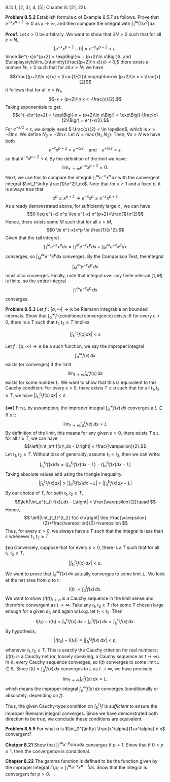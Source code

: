 8.5: 1, [2, 3], 4, [5]; Chapter 8: [21, 22].

**Problem 8.5.2** Establish formula $\mathbf{c}$ of Example 8.5.7 as follows. Prove that $e^{-x} x^{p+2} \rightarrow 0$ as $x \rightarrow \infty$, and then compare the integral with $\int_1^{\infty}\left(1 / x^2\right) d x$.

**Proof.** Let $\epsilon > 0$ be arbitrary. We want to show that $\exists N > 0$ such that for all $x > N$,  
$$\left|e^{-x}x^{p+2} - 0\right| = e^{-x}x^{p+2} < \epsilon.$$
Since $e^{-x}x^{p+2} = \exp\Bigl(-x + (p+2)\ln x\Bigr)$, and $\displaystyle\lim_{x\to\infty}\frac{(p+2)\ln x}{x} = 0,$ there exists a number $N_1>0$ such that for all $x > N_1$ we have  
$$\frac{(p+2)\ln x}{x} < \frac{1}{2}\Longrightarrow (p+2)\ln x < \frac{x}{2}$$
It follows that for all $x > N_1$,  
$$-x + (p+2)\ln x < -\frac{x}{2}.$$
Taking exponentials to get:  
$$e^{-x}x^{p+2} = \exp\Bigl(-x + (p+2)\ln x\Bigr) < \exp\Bigl(-\frac{x}{2}\Bigr) = e^{-x/2}.$$
For $e^{-x/2} < \epsilon,$ we simply need $-\frac{x}{2}  < \ln \epsilon$, which is $x  > -2\ln \epsilon$. We define $N_2 = -2\ln \epsilon$. Let $N = \max\{N_1, N_2\}$. Then, $\forall x > N$ we have both  
$$e^{-x}x^{p+2} < e^{-x/2} \quad \text{and} \quad e^{-x/2} < \epsilon,$$
so that $e^{-x}x^{p+2} < \epsilon$. By the definition of the limit we have:
$$\lim_{x\to\infty} e^{-x}x^{p+2} = 0.$$
Next, we use this to compare the integral $\int_1^\infty e^{-x}x^p\,dx$ with the convergent integral $\int_1^\infty \frac{1}{x^2}\,dx$. Note that for $x \ge 1$ and a fixed $p$, it is always true that
$$x^{p} \le x^{p+2}\Longrightarrow e^{-x}x^p \le e^{-x}x^{p+2}$$
As already demonstrated above, for sufficiently large $x$ , we can have
$$0 \leq e^{-x} x^p \leq e^{-x} x^{p+2}<\frac{1}{x^2}$$
Hence, there exists some $M$ such that for all $x > M$,
$$0 \le e^{-x}x^p \le \frac{1}{x^2}.$$
Given that the tail integral
$$\int_1^{\infty} e^{-x} x^p d x=\int_1^M e^{-x} x^p d x+\int_M^{\infty} e^{-x} x^p d x$$
converges, so $\int_M^{\infty} e^{-x} x^p d x$ converges. By the Comparison Test, the integral
$$\int_{M}^\infty e^{-x}x^p\,dx$$
must also converges. Finally, note that integral over any finite interval $[1,M]$ is finite, so the entire integral 
$$\int_{1}^\infty e^{-x}x^p\,dx$$
converges.

**Problem 8.5.3** Let $f:[a, \infty[\rightarrow \mathbb{R}$ be Riemann integrable on bounded intervals. Show that $\int_a^{\infty} f$ (conditional convergence) exists iff for every $\varepsilon>0$, there is a $T$ such that $t_1, t_2 \geq T$ implies

$$
\left|\int_{t_1}^{t_2} f(x) d x\right|<\varepsilon
$$

Let $f : [a,\infty) \to \mathbb{R}$ be a such function, we say the improper integral 
$$\int_a^\infty f(x)\,dx$$
exists (or converges) if the limit
$$\lim_{t \to \infty} \int_a^t f(x)\,dx$$
exists for some number $L$. We want to show that this is equivalent to this Cauchy condition: For every $\varepsilon > 0$, there exists $T \ge a$ such that for all $t_1, t_2 \ge T,$ we have $\left|\int_{t_1}^{t_2} f(x)\,dx\right| < \varepsilon$. 

**($\implies$)** First, by assumption, the improper integral $\int_a^\infty f(x)\,dx$ converges a $L\in \mathbb{R}$ s.t:
$$\lim_{t \to \infty} \int_a^t f(x)\,dx = L$$
By definition of the limit, this means for any given $\varepsilon>0$, there exists $T$ s.t. for all $t \ge T,$ we can have $$\left|\int_a^t f(x)\,dx - L\right| < \frac{\varepsilon}{2}.$$Let $t_1, t_2 \ge T$. Without loss of generality, assume $t_1 < t_2$, then we can write:
$$
\int_{t_1}^{t_2} f(x) d x=\left(\int_a^{t_2} f(x) d x-L\right)-\left(\int_a^{t_1} f(x) d x-L\right)
$$
Taking absolute values and using the triangle inequality:
$$
\left|\int_{t_1}^{t_2} f(x) d x\right| \leq\left|\int_a^{t_2} f(x) d x-L\right|+\left|\int_a^{t_1} f(x) d x-L\right|
$$
By our choice of $T$, for both $t_1, t_2 \ge T$, $$\left|\int_a^{t_i} f(x)\,dx - L\right| < \frac{\varepsilon}{2}\quad $$Hence,
$$
\left|\int_{t_1}^{t_2} f(x) d x\right| \leq \frac{\varepsilon}{2}+\frac{\varepsilon}{2}=\varepsilon
$$
Thus, for every $\varepsilon>0$, we always have a $T$ such that the integral is less than $\varepsilon$ whenever $t_1,t_2 \ge T$.

**($\Longleftarrow$)** Conversely, suppose that for every $\varepsilon > 0$, there is a $T$ such that for all $t_1,t_2 \ge T,$
$$\left|\int_{t_1}^{t_2} f(x)\,dx\right| < \varepsilon.$$
We want to prove that $\int_a^\infty f(x)\,dx$ actually converges to some limit $L$. We look at the net area from $a$ to $t$:
   $$I(t) := \int_a^t f(x)\,dx.$$
We want to show $\{I(t)\}_{t \ge a}$ is a Cauchy sequence in the limit sense and therefore convergent as $t \to \infty$. Take any $t_1, t_2 \ge T$ (for some $T$ chosen large enough for a given $\varepsilon$), and again w.l.o.g. let $t_1 < t_2$. Then 
$$I(t_2) - I(t_1) = \int_a^{t_2} f(x)\,dx - \int_a^{t_1} f(x)\,dx = \int_{t_1}^{t_2} f(x)\,dx.$$
By hypothesis,
$$\left|I(t_2) - I(t_1)\right| 
   = \left|\int_{t_1}^{t_2} f(x)\,dx\right|
   < \varepsilon,$$
whenever $t_1,t_2 \ge T$. This is exactly the Cauchy criterion for real numbers: $\{I(t)\}$ is a Cauchy net (or, loosely speaking, a Cauchy sequence as $t\to\infty$). In $\mathbb{R}$, every Cauchy sequence converges, so $I(t)$ converges to some limit $L \in \mathbb{R}$.
Since $I(t) = \int_a^t f(x)\,dx$ converges to $L$ as $t \to \infty$, we have precisely
$$\lim_{t\to\infty} \int_a^t f(x)\,dx = L,$$
which means the improper integral $\int_a^\infty f(x)\,dx$ converges (conditionally or absolutely, depending on $f$).

Thus, the given Cauchy‐type condition on $\int_{t_1}^{t_2} f$ is *sufficient* to ensure the improper Riemann integral converges. Since we have demonstrated both direction to be true, we conclude these conditions are equivalent. 


**Problem 8.5.5** For what $\alpha$ is $\int_0^{\infty} \frac{x^\alpha}{1+x^\alpha} d x$ convergent?

**Chatper 8.21** Show that $\int_1^{\infty} x^{-p} \sin x d x$ converges if $p>1$. Show that if $0<p \leq 1$, then the convergence is conditional.

**Chapter 8.22** The gamma function is defined to be the function given by the improper integral $\Gamma(p)=\int_1^{\infty} e^{-x} x^{p-1} d x$. Show that the integral is convergent for $p>0$.